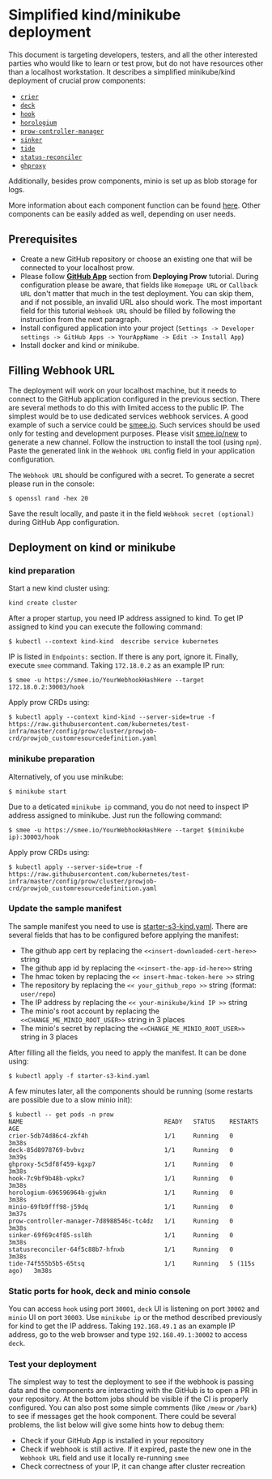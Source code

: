 # Simplified kind/minikube deployment 

This document is targeting developers, testers, and all the other interested parties who would like to learn or test prow, but do not have resources other than a localhost workstation. It describes a simplified minikube/kind deployment of crucial prow components:

* [`crier`](prow/cmd/crier)
* [`deck`](prow/cmd/deck)
* [`hook`](prow/cmd/hook)
* [`horologium`](prow/cmd/horologium) 
* [`prow-controller-manager`](prow/cmd/prow-controller-manager) 
* [`sinker`](prow/cmd/sinker) 
* [`tide`](prow/cmd/tide)
* [`status-reconciler`](prow/cmd/status-reconciler)
* [`ghproxy`](ghproxy)

Additionally, besides prow components, minio is set up as blob storage for logs.

More information about each component function can be found [here](prow/cmd/). Other components can be easily added as well, depending on user needs.

## Prerequisites

* Create a new GitHub repository or choose an existing one that will be connected to your localhost prow.
* Please follow [**GitHub App**](prow/getting_started_deploy.md) section from **Deploying Prow** tutorial. During configuration please be aware, that fields like ``Homepage URL`` or ``Callback URL`` don't matter that much in the test deployment. You can skip them, and if not possible, an invalid URL also should work. The most important field for this tutorial ``Webhook URL`` should be filled by following the instruction from the next paragraph.
* Install configured application into your project (``Settings -> Developer settings -> GitHub Apps -> YourAppName -> Edit -> Install App``)
* Install docker and kind or minikube. 

## Filling Webhook URL

The deployment will work on your localhost machine, but it needs to connect to the GitHub application configured in the previous section. There are several methods to do this with limited access to the public IP. The simplest would be to use dedicated services webhook services. A good example of such a service could be [smee.io](https://smee.io/). Such services should be used only for testing and development purposes. Please visit [smee.io/new](https://smee.io/new) to generate a new channel. Follow the instruction to install the tool (using ``npm``). Paste the generated link in the ``Webhook URL`` config field in your application configuration.

The ``Webhook URL`` should be configured with a secret. To generate a secret please run in the console:
```
$ openssl rand -hex 20
```
Save the result locally, and paste it in the field ``Webhook secret (optional)`` during GitHub App configuration.

## Deployment on kind or minikube

### kind preparation
Start a new kind cluster using:
```
kind create cluster
```
After a proper startup, you need IP address assigned to kind. To get IP assigned to kind you can execute the following command:
```
$ kubectl --context kind-kind  describe service kubernetes
```
IP is listed in `Endpoints:` section. If there is any port, ignore it. Finally, execute `smee` command. Taking `172.18.0.2` as an example IP run:
```
$ smee -u https://smee.io/YourWebhookHashHere --target 172.18.0.2:30003/hook
```
Apply prow CRDs using:
```
$ kubectl apply --context kind-kind --server-side=true -f https://raw.githubusercontent.com/kubernetes/test-infra/master/config/prow/cluster/prowjob-crd/prowjob_customresourcedefinition.yaml
```
### minikube preparation
Alternatively, of you use minikube:
```
$ minikube start
```
Due to a deticated `minikube ip` command, you do not need to inspect IP address assigned to minikube. Just run the following command:
```
$ smee -u https://smee.io/YourWebhookHashHere --target $(minikube ip):30003/hook
```
Apply prow CRDs using:
```
$ kubectl apply --server-side=true -f https://raw.githubusercontent.com/kubernetes/test-infra/master/config/prow/cluster/prowjob-crd/prowjob_customresourcedefinition.yaml
```

### Update the sample manifest
The sample manifest you need to use is [starter-s3-kind.yaml](config/prow/cluster/starter/starter-s3-kind.yaml).
There are several fields that has to be configured before applying the manifest:

* The github app cert by replacing the `<<insert-downloaded-cert-here>>` string
* The github app id by replacing the `<<insert-the-app-id-here>>` string
* The hmac token by replacing the `<< insert-hmac-token-here >>` string
* The repository by replacing the `<< your_github_repo >>` string (format: `user/repo`)
* The IP address by replacing the `<< your-minikube/kind IP >>` string
* The minio's root account by replacing the `<<CHANGE_ME_MINIO_ROOT_USER>>` string in 3 places
* The minio's secret by replacing the `<<CHANGE_ME_MINIO_ROOT_USER>>` string in 3 places

After filling all the fields, you need to apply the manifest. It can be done using:
```
$ kubectl apply -f starter-s3-kind.yaml 
```
A few minutes later, all the components should be running (some restarts are possible due to a slow minio init):
```
$ kubectl -- get pods -n prow
NAME                                       READY   STATUS    RESTARTS       AGE
crier-5db74d86c4-zkf4h                     1/1     Running   0              3m38s
deck-85d8978769-bvbvz                      1/1     Running   0              3m39s
ghproxy-5c5df8f459-kgxp7                   1/1     Running   0              3m38s
hook-7c9bf9b48b-vpkx7                      1/1     Running   0              3m38s
horologium-696596964b-gjwkn                1/1     Running   0              3m38s
minio-69fb9fff98-j59dq                     1/1     Running   0              3m37s
prow-controller-manager-7d8988546c-tc4dz   1/1     Running   0              3m38s
sinker-69f69c4f85-ssl8h                    1/1     Running   0              3m38s
statusreconciler-64f5c88b7-hfnxb           1/1     Running   0              3m38s
tide-74f555b5b5-65tsq                      1/1     Running   5 (115s ago)   3m38s
```

### Static ports for hook, deck and minio console
You can access ``hook`` using port ``30001``, ``deck`` UI is listening on port ``30002`` and ``minio`` UI on port ``30003``. Use ``minikube ip`` or the method described previously for kind to get the IP address. Taking `192.168.49.1` as an example IP address, go to the web browser and type `192.168.49.1:30002` to access `deck`.

### Test your deployment
The simplest way to test the deployment to see if the webhook is passing data and the components are interacting with the GitHub is to open a PR in your repository. At the bottom jobs should be visible if the CI is properly configured. You can also post some simple comments (like ``/meow`` or ``/bark``) to see if messages get the hook component.
There could be several problems, the list below will give some hints how to debug them:
* Check if your GitHub App is installed in your repository
* Check if webhook is still active. If it expired, paste the new one in the ``Webhook URL`` field and use it locally re-running ``smee``
* Check correctness of your IP, it can change after cluster recreation
